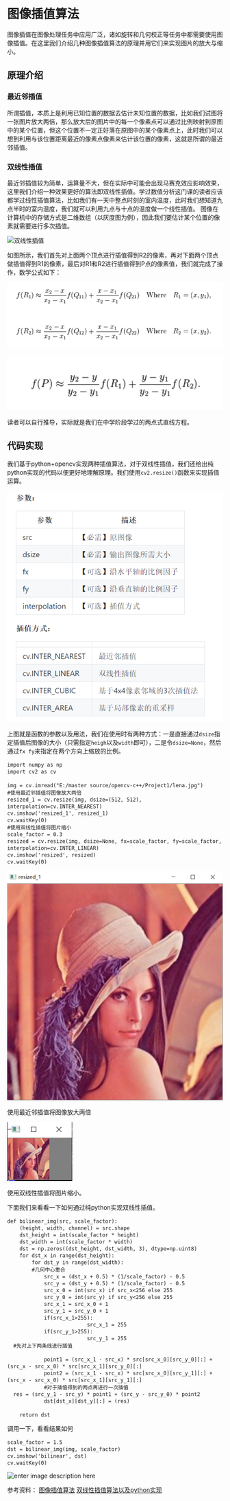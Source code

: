 ﻿
#  图像插值算法
图像插值在图像处理任务中应用广泛，诸如旋转和几何校正等任务中都需要使用图像插值。在这里我们介绍几种图像插值算法的原理并用它们来实现图片的放大与缩小。
##  原理介绍
### 最近邻插值
所谓插值，本质上是利用已知位置的数据去估计未知位置的数据，比如我们试图将一张图片放大两倍，那么放大后的图片中的每一个像素点可以通过比例映射到原图中的某个位置，但这个位置不一定正好落在原图中的某个像素点上，此时我们可以想到利用与该位置距离最近的像素点像素来估计该位置的像素，这就是所谓的最近邻插值。
### 双线性插值

最近邻插值较为简单，运算量不大，但在实际中可能会出现马赛克效应影响效果，这里我们介绍一种效果更好的算法即双线性插值。学过数值分析这门课的读者应该都学过线性插值算法，比如我们有一天中整点时刻的室内温度，此时我们想知道九点半时的室内温度，我们就可以利用九点与十点的温度做一个线性插值。
图像在计算机中的存储方式是二维数组（以灰度图为例），因此我们要估计某个位置的像素就需要进行多次插值。

![双线性插值](https://upload.wikimedia.org/wikipedia/commons/e/e7/Bilinear_interpolation.png)

如图所示，我们首先对上面两个顶点进行插值得到R2的像素，再对下面两个顶点做插值得到R1的像素，最后对R1和R2进行插值得到P点的像素值，我们就完成了操作，数学公式如下：

![公式1](https://github.com/CoderPro-young/image_processing.github.io/blob/master/images/%E5%85%AC%E5%BC%8F1.PNG?raw=true)

![公式2](https://github.com/CoderPro-young/image_processing.github.io/blob/master/images/%E5%85%AC%E5%BC%8F2.PNG?raw=true)

读者可以自行推导，实际就是我们在中学阶段学过的两点式直线方程。

##  代码实现
我们基于python+opencv实现两种插值算法，对于双线性插值，我们还给出纯python实现的代码以便更好地理解原理。我们使用`cv2.resize()`函数来实现插值运算。

![enter image description here](https://github.com/CoderPro-young/image_processing.github.io/blob/master/images/1.PNG?raw=true)

上图就是函数的参数以及用法，我们在使用时有两种方式：一是直接通过`dsize`指定插值后图像的大小（只需指定`heigh`以及`width`即可），二是令`dsize=None`，然后通过`fx fy`来指定在两个方向上缩放的比例。
```
import numpy as np  
import cv2 as cv

img = cv.imread("E:/master source/opencv-c++/Project1/lena.jpg")
#使用最近邻插值将图像放大两倍
resized_1 = cv.resize(img, dsize=(512, 512), interpolation=cv.INTER_NEAREST)  
cv.imshow('resized_1', resized_1)  
cv.waitKey(0)  
#使用双线性插值将图片缩小
scale_factor = 0.3  
resized = cv.resize(img, dsize=None, fx=scale_factor, fy=scale_factor, interpolation=cv.INTER_LINEAR)  
cv.imshow('resized', resized)  
cv.waitKey(0)
```

![enter image description here](https://github.com/CoderPro-young/image_processing.github.io/blob/master/images/resized_1.PNG?raw=true)

使用最近邻插值将图像放大两倍


![enter image description here](https://github.com/CoderPro-young/image_processing.github.io/blob/master/images/resize.PNG?raw=true)

使用双线性插值将图片缩小。

下面我们来看看一下如何通过纯python实现双线性插值。
```
def bilinear_img(src, scale_factor):  
    (height, width, channel) = src.shape  
    dst_height = int(scale_factor * height)  
    dst_width = int(scale_factor * width)  
    dst = np.zeros((dst_height, dst_width, 3), dtype=np.uint8)  
    for dst_x in range(dst_height):  
        for dst_y in range(dst_width):  
        #几何中心重合
            src_x = (dst_x + 0.5) * (1/scale_factor) - 0.5  
		    src_y = (dst_y + 0.5) * (1/scale_factor) - 0.5  
			src_x_0 = int(src_x) if src_x<256 else 255  
			src_y_0 = int(src_y) if src_y<256 else 255  
			src_x_1 = src_x_0 + 1  
			src_y_1 = src_y_0 + 1  
		    if(src_x_1>255):  
		                  src_x_1 = 255  
		    if(src_y_1>255):  
		                  src_y_1 = 255  
  #先对上下两条线进行插值  
    
		    point1 = (src_x_1 - src_x) * src[src_x_0][src_y_0][:] + (src_x - src_x_0) * src[src_x_1][src_y_0][:]  
            point2 = (src_x_1 - src_x) * src[src_x_0][src_y_1][:] + (src_x - src_x_0) * src[src_x_1][src_y_1][:]  
            #对于插值得到的两点再进行一次插值  
  res = (src_y_1 - src_y) * point1 + (src_y - src_y_0) * point2  
            dst[dst_x][dst_y][:] = (res)  
  
    return dst
```
调用一下，看看结果如何
```
scale_factor = 1.5
dst = bilinear_img(img, scale_factor)  
cv.imshow('bilinear', dst)  
cv.waitKey(0)
```
![enter image description here](https://lh3.googleusercontent.com/uASFvI99Cfs2Z7qeobtB1vXsiHRYo9CGJ_BeWUvGGTZIBSpzEbD-zcP3jjK8-Ntxda0Wd7vlNTEfTrrjs8cdu-Kav5WJ1-MNSgTMkkasMa_B4Dn1-MpsPCX8nwbXto6BDFMgC5ZvonycBYlB3RX7KOmVk_I-OFNfjXVai9Rvg6xPS-xlbrKGltcrdLBwdE4JPgvgRMcFIGFFu97sAEDe8RvnZc14lxJ60nrJwbxI530-KZg1_J9Ri2e_xu-s-L9YHTYpXct26f1frJ137ytLmiRFSOpHdKcMCKWfRcuN29yl8Aq3qJMpk2lJGKTgNbDqWLWNSaoubzrfWQo0uko6zWPyJbaHs26Yg2-dknn5wmdFFZxYSo3Q8CTYfszBe994OrQbqPyI0QqmchRsBobcgd_vokskNIVkxMCIZH0Ao4pcTXnSXTS3ldVS3T9uHohNRr5_9tC6fTSf6BZfH5aftcxK-A0sd790eRc1wue4N40uj4tVfEctej6wQ_llqDjjajKJ8xra06eftGB2fnIx6ihCZK1i0Hnpl_TEX2TckJqFNjKbvmIiWJL492O7LBT9qwGt8ZqAGaThot6gT4S0yIArXt-2U_9sB3y2oJs57N8mIhM-3rJzffKMew1dKdBzgll31KxIdyoTadpfClRcfgSzhmiY4AD2kTxFG30I_wv3hl63DgEBzk3S53FW=w344-h363-no)

参考资料：
[图像插值算法](https://github.com/datawhalechina/team-learning/blob/master/%E8%AE%A1%E7%AE%97%E6%9C%BA%E8%A7%86%E8%A7%89%E5%9F%BA%E7%A1%80%EF%BC%9A%E5%9B%BE%E5%83%8F%E5%A4%84%E7%90%86%EF%BC%88%E4%B8%8A%EF%BC%89/Task01%20%E5%9B%BE%E5%83%8F%E6%8F%92%E5%80%BC%E7%AE%97%E6%B3%95.md)
[ 双线性插值算法以及python实现](https://blog.csdn.net/pku_Coder/article/details/82690128)
